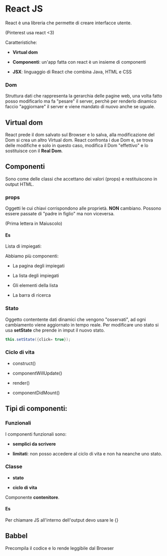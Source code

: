# React JS

React è una libreria che permette di creare interfacce utente.

(Pinterest usa react <3)

Caratteristiche:

* **Virtual dom**

* **Componenti**: un'app fatta con react è un insieme di componenti

* **JSX**: linguaggio di React che combina Java, HTML e CSS

### Dom

Struttura dati che rappresenta la gerarchia delle pagine web, una volta fatto posso modificarlo ma fa "pesare" il server, perchè per renderlo dinamico faccio "aggiornare" il server e viene mandato di nuovo anche se uguale.

## Virtual dom

React prede il dom salvato sul Browser e lo salva, alla modificazione del Dom si crea un altro Virtual dom. React confronta i due Dom e, se trova delle modifiche e solo in questo caso, modifica il Dom "effettivo" e lo sostituisce con il **Real Dom**.

## Componenti

Sono come delle classi che accettano dei valori (props) e restituiscono in output HTML.

### props
Oggetti le cui chiavi corrispondono alle proprietà.
**NON** cambiano.
Possono essere passate di "padre in figlio" ma non viceversa.

(Prima lettera in Maiuscolo)

#### Es

Lista di impiegati:

Abbiamo più componenti:

* La pagina degli impiegati

* La lista degli impiegati

* Gli elementi della lista

* La barra di ricerca


### Stato

Oggetto contentente dati dinamici che vengono "osservati", ad ogni cambiamento viene aggiornato in tempo reale.
Per modificare uno stato si usa **setState** che prende in imput il nuovo stato.
```java
this.setState({click= true});
```

### Ciclo di vita

* construct()

* componentWillUpdate()

* render()

* componentDidMount()


## Tipi di componenti:
### Funzionali

I componenti funzionali sono:

* **semplici da scrivere**

* **limitati**: non posso accedere al ciclo di vita e non ha neanche uno stato.

### Classe

* **stato**

* **ciclo di vita**

Componente **contenitore**.


#### Es
Per chiamare JS all'interno dell'output devo usare le {}

## Babbel
Precompila il codice e lo rende leggibile dal Browser
